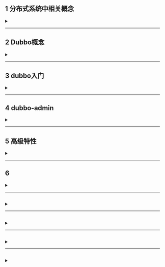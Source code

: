 ## 1 分布式系统中相关概念

<details>
<summary> </summary>

### 1.1 大型互联网项目架构目标
- 高性能--提供快速访问体验
- 高可用--网站服务一直可以正常访问
- 可伸缩--通过硬件增加、减少，提高、降低处理能力
- 高可扩展--系统间耦合低，方便的通过新增/移除方式，增加/减少新的功能/模块
- 安全性--提供网站安全访问和数据加密，安全存储等策略
- 敏捷性：随需应变，快速响应
**衡量网站的性能指标**：
- **响应时间**：指执行一个请求从开始到最后收到响应数据所花费的总体时间
- **并发数**：指系统同时能处理的请求数量
  - **并发连接数**：指的是客户端向服务器发起请求，并建立了TCP连接，每秒钟服务器连接的总TCP数量
  - **请求数**：QPS，每秒请求数
  - **并发用户数**：单位时间用户数
- **吞吐量**：指单位时间内系统能处理的请求数量
  - **QPS**：Query Per Second 每秒查询数
  - **TPS**：Transactions Per Second 每秒事务数
  - 一个事务是指一个客户机向服务器发送请然后服务器做出反应的过程。客户机在发送请求时开始计时，收到服务器响应后结束计时，以此来计算使用的时间和完成的事务个数
  - 一个页面的一次访问，只会形成一个TPS，但一次页面请求，可能产生多次对服务器的请求，就会有多个QPS

---

### 1.2 集群与分布式
- 集群：很多人，做同一件事
  - 一个业务模块，部署在多台服务器上
- 分布式：很多人，做不同一件事，但共同为一件大事服务
  - 一个大的业务系统，拆分为小的业务模块，分别部署在不同的机器上

**集群分布式特性**
- 高性能
- 高可用
- 高伸缩
- 高可扩展


</details>

---

## 2 Dubbo概念

<details>
<summary> </summary>

### 2.1 概念
- Dubbo是高性能、轻量级的JavaRPC框架
- 致力于提供高性能和透明化的RPC远程服务调用方案，以及SOA服务治理方案

### 2.2 架构
![](/img/Dubbo/Structrue.png)



</details>

---

## 3 dubbo入门

<details>
<summary> </summary>

### 3.1 注册中心安装-zookeeper

**安装**
```
#将zookeeper安装包放至/opt/zooKeeper
#解压
tar -zxvf apache-zookeeper-3.6.4-bin.tar.gz /opt/zookeeper/
```
**配置启动**
- 创建数据存放处
```
mkdir /opt/zooKeeper/zkdata
```
- 修改配置文件
```
#copy配置文件
cp ./conf/zoo_sample.conf ./conf/zoo.conf
#编辑，将DataDir值改为zkdata路径
vim ./conf/zoo.conf

```
- 启动服务
```
./bin/zkServer.sh start
```

### 3.2 利用springboot3.1.4搭建基本程序
![](/img/Dubbo/Structrue.png)
**步骤**
- 创建服务提供者Provider模块
- 创建服务消费者Consumer模块
- 在Provider模块编写UserServiceImpl提供服务
- 在Consumer中的UserController远程调用UserServiceImpl提供的服务
- 分别启动两个服务，测试

**dubbo/zookeeper依赖**
consumer/provider均需要加
```xml
<!--Dubbo起步依赖-->
<dependency>
    <groupId>org.apache.dubbo</groupId>
    <artifactId>dubbo</artifactId>
    <version>3.2.2</version>
</dependency>
<dependency>
    <artifactId>zookeeper</artifactId>
    <groupId>org.apache.zookeeper</groupId>
    <version>3.8.1</version>
</dependency>
<dependency>
    <groupId>org.apache.curator</groupId>
    <artifactId>curator-x-discovery</artifactId>
    <version>4.2.0</version>
</dependency>
```
#### 3.3 Provider
**Service改造**
- 将Service注解更换为dubbo的@DubboService注解  
将这个类提供的方法对外发布。将访问的地址ip，端口，路径注册到注册中心  
- 启动类添加@EnableDubbo
- 修改配置文件
```yml
dubbo:
  #配置模块名称
  application:
    name: user-service-provider
  #配置注册地址，端口默认2181
  registry:
    address: zookeeper://192.168.52.129:2181
  protocol:
    name:  dubbo
    port:  20880
```
#### 3.4 Consumer
**Controller改造**
- @Autowired改为@DubboReference，远程注入
  - 从zookeeper注册中心获取对象的访问url
  - 进行远程调用RPC
  - 将结果封装为一个代理对象，给变量赋值
- 启动类添加@EnableDubbo
- 修改配置文件，注意端口修改，防止冲突
```yml
dubbo:
  #配置模块名称
  application:
    name: user-web-consumer
  #配置注册地址，端口默认2181
  registry:
    address: zookeeper://192.168.52.129:2181
  protocol:
    name:  dubbo
    port:  20880
server:
  port: 8081 #########

```
#### 3.5 Interface
因为需要将provider和consumer拆分成独立模块，故两者不能有依赖，则需一个端口模块来存放公共端口

</details>

---

## 4 dubbo-admin

<details>
<summary> </summary>

- dubbo-admin是图形化的服务管理页面
- 从注册中心中获取到所有的提供者/消费者进行配置管理
- 路由规则、动态配置、服务降级、访问控制、权重调整、负载均衡等管理功能
> dubbo-admin是一个前后端分离的项目，前端使用vue，后端使用springboot。安装dubbo-admin实际上就是部署该项目  

[下载地址](https://github.com/apache/dubbo-admin)

**修改配置**
dubbo-admin-develop\dubbo-admin-develop\dubbo-admin-server\src\main\resources下application文件
```
admin.registry.address=zookeeper://127.0.0.1:2181 //修改为自己注册中心ip
admin.config-center=zookeeper://127.0.0.1:2181
admin.metadata-report.address=zookeeper://127.0.0.1:2181
```
**部署**
dubbo-admin-develop目录下打开powershell，执行`mvn clean package`




</details>

---

## 5 高级特性

<details>
<summary> </summary>

### 5.1 地址缓存
> 服务中心挂了，服务是否可以正常访问？可以。

- dubbo服务消费者再第一次调用时，会将服务提供方地址缓存到本地，以后再调用则不会访问注册中心
- 当服务提供者地址发生变化时，注册中心会通知服务消费者

### 5.2 超时与重试

- 服务消费者在调用服务提供者时发生了阻塞、等待的情形，这个时候，服务消费者会一直等待下去
- 在某个峰值时，大量的请求都在同时请求服务消费者，会造成线程的大量堆积，势必会造成雪崩
- dubbo利用超时机制来解决，设置一个超时时间，在这个时间段内，无法完成服务访问，则自动端口连接
- 使用timeout属性配置超时时间，默认值1000，单位ms
  ```java
  @DubboService(timeout = 3000,retries = 2)//retries，重试次数
  @Reference(timeout = 1000)//若两方都配，消费放消费，建议配在服务提供方
  ```

### 5.3 多版本
- 灰度发布：当出现新功能时，会让一部分用户先使用新功能，用户反馈没问题时，再将所有用户迁移到新功能
- dubbo中使用version属性来设置和调用同一个接口的不同版本
  ```java
  @DubboService(version = "v1.0")
  @Reference(version = "v1.0")//远程注入
  ```



</details>

---

## 6 

<details>
<summary> </summary>




</details>

---

##  

<details>
<summary> </summary>




</details>

---

##  

<details>
<summary> </summary>




</details>

---

##  

<details>
<summary> </summary>




</details>

---

##  

<details>
<summary> </summary>




</details>